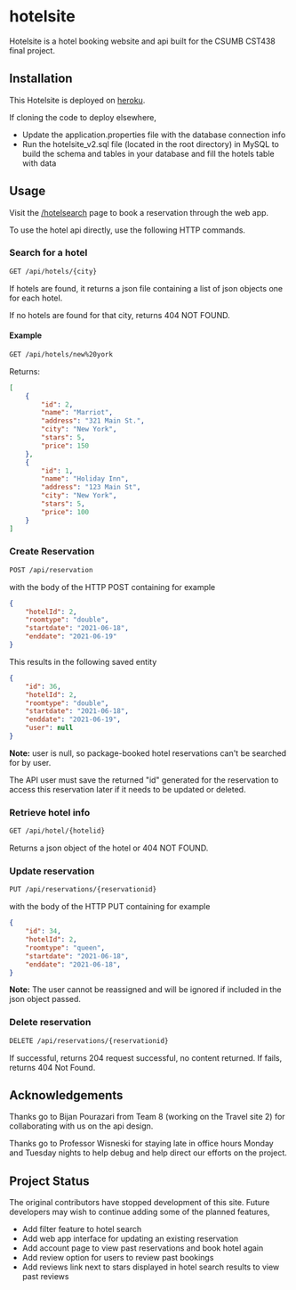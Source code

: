 # hotelsite

Hotelsite is a hotel booking website and api built for the CSUMB CST438 final project.

## Installation

This Hotelsite is deployed on [heroku](https://cst438hotel.herokuapp.com/). 

If cloning the code to deploy elsewhere, 

* Update the application.properties file with the database connection info 
* Run the hotelsite_v2.sql file (located in the root directory) in MySQL to build the schema and tables in your database and fill the hotels table with data

## Usage

Visit the [/hotelsearch](https://cst438hotel.herokuapp.com/hotelsearch) page to book a reservation through the web app.

To use the hotel api directly, use the following HTTP commands.

### Search for a hotel
```bash
GET /api/hotels/{city}
```
If hotels are found, it returns a json file containing a list of json objects one for each hotel.

If no hotels are found for that city, returns 404 NOT FOUND.

#### Example
```bash
GET /api/hotels/new%20york
```
Returns:
```json
[
    {
        "id": 2,
        "name": "Marriot",
        "address": "321 Main St.",
        "city": "New York",
        "stars": 5,
        "price": 150
    },
    {
        "id": 1,
        "name": "Holiday Inn",
        "address": "123 Main St",
        "city": "New York",
        "stars": 5,
        "price": 100
    }
]
```

### Create Reservation

```bash
POST /api/reservation
```
with the body of the HTTP POST containing for example
```json
{
    "hotelId": 2,
    "roomtype": "double",
    "startdate": "2021-06-18",
    "enddate": "2021-06-19"
}
```
This results in the following saved entity
```json 
{
    "id": 36,
    "hotelId": 2,
    "roomtype": "double",
    "startdate": "2021-06-18",
    "enddate": "2021-06-19",
    "user": null
}
```
**Note:** user is null, so package-booked hotel reservations can't be searched for by user. 

The API user must save the returned "id" generated for the reservation to access this reservation later if it needs to be updated or deleted.

### Retrieve hotel info
```bash
GET /api/hotel/{hotelid}
```
Returns a json object of the hotel or 404 NOT FOUND. 

### Update reservation 
```bash
PUT /api/reservations/{reservationid}
```
with the body of the HTTP PUT containing for example
```json
{
    "id": 34,
    "hotelId": 2,
    "roomtype": "queen",
    "startdate": "2021-06-18",
    "enddate": "2021-06-18",
}
```

**Note:** The user cannot be reassigned and will be ignored if included in the json object passed. 

### Delete reservation
```bash
DELETE /api/reservations/{reservationid}
```
If successful, returns 204 request successful, no content returned.
If fails, returns 404 Not Found.

## Acknowledgements

Thanks go to Bijan Pourazari from Team 8 (working on the Travel site 2) for collaborating with us on the api design. 

Thanks go to Professor Wisneski for staying late in office hours Monday and Tuesday nights to help debug and help direct our efforts on the project.

## Project Status
The original contributors have stopped development of this site. Future developers may wish to continue adding some of the planned features,
* Add filter feature to hotel search
* Add web app interface for updating an existing reservation
* Add account page to view past reservations and book hotel again
* Add review option for users to review past bookings
* Add reviews link next to stars displayed in hotel search results to view past reviews
